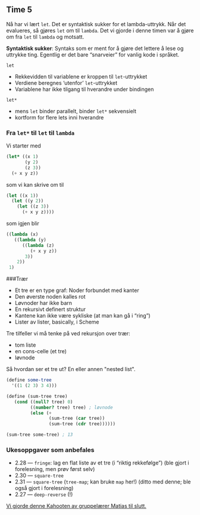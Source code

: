 ## Time 5

Nå har vi lært `let`. Det er syntaktisk sukker for et lambda-uttrykk. Når det evalueres, så gjøres `let` om til `lambda`. Det vi gjorde i denne timen var å gjøre om fra `let` til `lambda` og motsatt.

**Syntaktisk sukker**: Syntaks som er ment for å gjøre det lettere å lese og uttrykke ting. Egentlig er det bare “snarveier” for vanlig kode i språket.

`let`

- Rekkevidden til variablene er kroppen til `let`-uttrykket
- Verdiene beregnes ‘utenfor’ `let`-uttrykket
- Variablene har ikke tilgang til hverandre under bindingen

`let*`

- mens `let` binder parallelt, binder `let*` sekvensielt
- kortform for flere lets inni hverandre

### Fra `let*` til `let` til `lambda`
Vi starter med
```scheme
(let* ((x 1)
       (y 2)
       (z 3))
  (+ x y z))
```
som vi kan skrive om til

```scheme
(let ((x 1))
  (let ((y 2))
    (let ((z 3))
      (+ x y z))))
```

som igjen blir

```scheme
((lambda (x)
   ((lambda (y)
      ((lambda (z)
         (+ x y z))
       3))
    2))
 1)
```

###Trær

- Et tre er en type graf: Noder forbundet med kanter
- Den øverste noden kalles rot
- Løvnoder har ikke barn
- En rekursivt definert struktur
- Kantene kan ikke være sykliske (at man kan gå i “ring”)
- Lister av lister, basically, i Scheme

Tre tilfeller vi må tenke på ved rekursjon over trær:

- tom liste
- en cons-celle (et tre)
- løvnode

Så hvordan ser et tre ut?
En eller annen "nested list".

```scheme
(define some-tree
  '((1 (2 3) 3 4)))
```

```scheme
(define (sum-tree tree)
   (cond ((null? tree) 0)
         ((number? tree) tree) ; løvnode
         (else (+
                (sum-tree (car tree))
                (sum-tree (cdr tree))))))

(sum-tree some-tree) ; 13
```


### Ukesoppgaver som anbefales
- 2.28 — `fringe`: lag en flat liste av et tre (i “riktig rekkefølge”) (ble gjort i forelesning, men prøv først selv)
- 2.30 — `square-tree`
- 2.31 — `square-tree` (`tree-map`; kan bruke `map` her!) (ditto med denne; ble også gjort i forelesning)
- 2.27 — `deep-reverse` (!)

[Vi gjorde denne Kahooten av gruppelærer Matias til slutt.](https://play.kahoot.it/#/k/d57ecf81-e7bd-4e63-9e99-a44f17a5025b)

